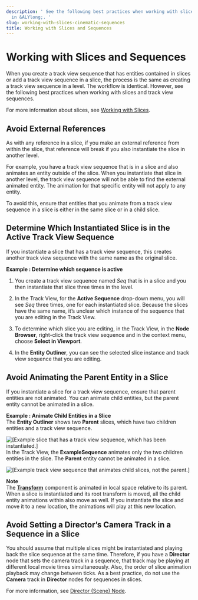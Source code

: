 ```yaml
---
description: ' See the following best practices when working with slices and sequences
  in &ALYlong;. '
slug: working-with-slices-cinematic-sequences
title: Working with Slices and Sequences
---
```

# Working with Slices and Sequences<a name="working-with-slices-cinematic-sequences"></a>

When you create a track view sequence that has entities contained in slices or add a track view sequence in a slice, the process is the same as creating a track view sequence in a level\. The workflow is identical\. However, see the following best practices when working with slices and track view sequences\.

For more information about slices, see [Working with Slices](/docs/userguide/components/slices.md)\.

## Avoid External References<a name="avoid-external-references"></a>

As with any reference in a slice, if you make an external reference from within the slice, that reference will break if you also instantiate the slice in another level\.

For example, you have a track view sequence that is in a slice and also animates an entity outside of the slice\. When you instantiate that slice in another level, the track view sequence will not be able to find the external animated entity\. The animation for that specific entity will not apply to any entity\. 

To avoid this, ensure that entities that you animate from a track view sequence in a slice is either in the same slice or in a child slice\.

## Determine Which Instantiated Slice is in the Active Track View Sequence<a name="determine-the-slice-trackview"></a>

If you instantiate a slice that has a track view sequence, this creates another track view sequence with the same name as the original slice\.

**Example : Determine which sequence is active**  

1. You create a track view sequence named *Seq* that is in a slice and you then instantiate that slice three times in the level\. 

1. In the Track View, for the **Active Sequence** drop\-down menu, you will see *Seq* three times, one for each instantiated slice\. Because the slices have the same name, it’s unclear which instance of the sequence that you are editing in the Track View\.

1. To determine which slice you are editing, in the Track View, in the **Node Browser**, right\-click the track view sequence and in the context menu, choose **Select in Viewport**\. 

1. In the **Entity Outliner**, you can see the selected slice instance and track view sequence that you are editing\.

## Avoid Animating the Parent Entity in a Slice<a name="avoid-animating-root-node"></a>

If you instantiate a slice for a track view sequence, ensure that parent entities are not animated\. You can animate child entities, but the parent entity cannot be animated in a slice\.

**Example : Animate Child Entities in a Slice**  
The **Entity Outliner** shows two **Parent** slices, which have two children entities and a track view sequence\.  

![\[Example slice that has a track view sequence, which has been instantiated.\]](/images/userguide/cinematics/cinematics-slice-example-1.png)
In the Track View, the **ExampleSequence** animates only the two children entities in the slice\. The **Parent** entity cannot be animated in a slice\.   

![\[Example track view sequence that animates child slices, not the parent.\]](/images/userguide/cinematics/cinematics-slice-example-2.png)

**Note**  
The **[Transform](/docs/userguide/components/transform.md)** component is animated in local space relative to its parent\. When a slice is instantiated and its root transform is moved, all the child entity animations within also move as well\. If you instantiate the slice and move it to a new location, the animations will play at this new location\. 

## Avoid Setting a Director’s Camera Track in a Sequence in a Slice<a name="avoid-setting-director-camera-track"></a>

You should assume that multiple slices might be instantiated and playing back the slice sequence at the same time\. Therefore, if you have a **Director** node that sets the camera track in a sequence, that track may be playing at different local movie times simultaneously\. Also, the order of slice animation playback may change between ticks\. As a best practice, do not use the **Camera** track in **Director** nodes for sequences in slices\.

For more information, see [Director \(Scene\) Node](/docs/userguide/cinematics/track-view/nodes-director.md)\.